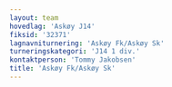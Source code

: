 ```yaml
---
layout: team
hovedlag: 'Askøy J14'
fiksid: '32371'
lagnavniturnering: 'Askøy Fk/Askøy Sk'
turneringskategori: 'J14 1 div.'
kontaktperson: 'Tommy Jakobsen'
title: 'Askøy Fk/Askøy Sk'
---
```

